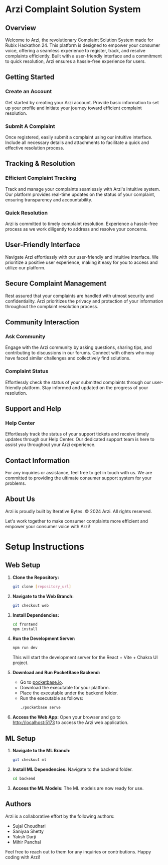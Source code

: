 # Arzi Complaint Solution System

## Overview

Welcome to Arzi, the revolutionary Complaint Solution System made for Rubix Hackathon 24. This platform is designed to empower your consumer voice, offering a seamless experience to register, track, and resolve complaints efficiently. Built with a user-friendly interface and a commitment to quick resolution, Arzi ensures a hassle-free experience for users.

## Getting Started

### Create an Account

Get started by creating your Arzi account. Provide basic information to set up your profile and initiate your journey toward efficient complaint resolution.

### Submit A Complaint

Once registered, easily submit a complaint using our intuitive interface. Include all necessary details and attachments to facilitate a quick and effective resolution process.

## Tracking & Resolution

### Efficient Complaint Tracking

Track and manage your complaints seamlessly with Arzi's intuitive system. Our platform provides real-time updates on the status of your complaint, ensuring transparency and accountability.

### Quick Resolution

Arzi is committed to timely complaint resolution. Experience a hassle-free process as we work diligently to address and resolve your concerns.

## User-Friendly Interface

Navigate Arzi effortlessly with our user-friendly and intuitive interface. We prioritize a positive user experience, making it easy for you to access and utilize our platform.

## Secure Complaint Management

Rest assured that your complaints are handled with utmost security and confidentiality. Arzi prioritizes the privacy and protection of your information throughout the complaint resolution process.

## Community Interaction

### Ask Community

Engage with the Arzi community by asking questions, sharing tips, and contributing to discussions in our forums. Connect with others who may have faced similar challenges and collectively find solutions.

### Complaint Status

Effortlessly check the status of your submitted complaints through our user-friendly platform. Stay informed and updated on the progress of your resolution.

## Support and Help

### Help Center

Effortlessly track the status of your support tickets and receive timely updates through our Help Center. Our dedicated support team is here to assist you throughout your Arzi experience.

## Contact Information

For any inquiries or assistance, feel free to get in touch with us. We are committed to providing the ultimate consumer support system for your problems.

## About Us

Arzi is proudly built by Iterative Bytes. © 2024 Arzi. All rights reserved.

Let's work together to make consumer complaints more efficient and empower your consumer voice with Arzi!

# Setup Instructions

## Web Setup

1. **Clone the Repository:**
   ```bash
   git clone [repository_url]
   ```

2. **Navigate to the Web Branch:**
   ```bash
   git checkout web
   ```

3. **Install Dependencies:**
   ```bash
   cd frontend
   npm install
   ```

4. **Run the Development Server:**
   ```bash
   npm run dev
   ```
   This will start the development server for the React + Vite + Chakra UI project.

5. **Download and Run PocketBase Backend:**
   - Go to [pocketbase.io](https://pocketbase.io).
   - Download the executable for your platform.
   - Place the executable under the backend folder.
   - Run the executable as follows:
     ```bash
     ./pocketbase serve
     ```

6. **Access the Web App:**
   Open your browser and go to [http://localhost:5173](http://localhost:5173) to access the Arzi web application.

## ML Setup

1. **Navigate to the ML Branch:**
   ```bash
   git checkout ml
   ```

2. **Install ML Dependencies:**
   Navigate to the backend folder.
   ```bash
   cd backend
   ```

3. **Access the ML Models:**
   The ML models are now ready for use.

## Authors

Arzi is a collaborative effort by the following authors:
- Sujal Choudhari
- Saniyaa Shetty
- Yaksh Darji
- Mihir Panchal

Feel free to reach out to them for any inquiries or contributions. Happy coding with Arzi!
